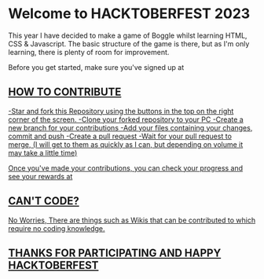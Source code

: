 # Welcome to HACKTOBERFEST 2023 

This year I have decided to make a game of Boggle whilst learning HTML, CSS & Javascript. 
The basic structure of the game is there, but as I'm only learning, there is plenty of room for improvement. 

Before you get started, make sure you've signed up at <a href="https://hacktoberfest.com">



## HOW TO CONTRIBUTE

-Star and fork this Repository using the buttons in the top on the right corner of the screen.
-Clone your forked repository to your PC 
-Create a new branch for your contributions 
-Add your files containing your changes, commit and push
-Create a pull request
-Wait for your pull request to merge, (I will get to them as quickly as I can, but depending on volume it may take a little time)

Once you've made your contributions, you can check your progress and see your rewards at <a href="https://hacktoberfest.com/profile/"> 


## CAN'T CODE? 

No Worries, There are things such as Wikis that can be contributed to which require no coding knowledge. 

## THANKS FOR PARTICIPATING AND HAPPY HACKTOBERFEST
